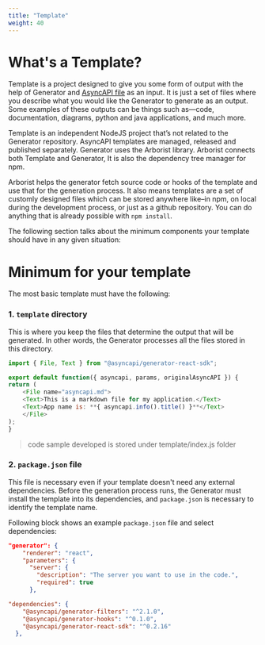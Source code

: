 ```yaml
---
title: "Template"
weight: 40
---
```


# What's a Template?

Template is a project designed to give you some form of output with the help of Generator and [AsyncAPI file](asyncapi-file.md) as an input. It is just a set of files where you describe what you would like the Generator to generate as an output. Some examples of these outputs can be things such as—code, documentation, diagrams, python and java applications, and much more. 

Template is an independent NodeJS project that’s not related to the Generator repository. AsyncAPI templates are managed, released and published separately. Generator uses the Arborist library. Arborist connects both Template and Generator, It is also the dependency tree manager for npm. 

Arborist helps the generator fetch source code or hooks of the template and use that for the generation process. It also means templates are a set of customly designed files which can be stored anywhere like–in npm, on local during the development process, or just as a github repository. You can do anything that is already possible with `npm install`.

The following section talks about the minimum components your template should have in any given situation:

# Minimum for your template

The most basic template must have the following:

### 1. `template` directory

This is where you keep the files that determine the output that will be generated. In other words, the Generator processes all the files stored in this directory.

```js
import { File, Text } from "@asyncapi/generator-react-sdk";

export default function({ asyncapi, params, originalAsyncAPI }) {
return (
    <File name="asyncapi.md">
    <Text>This is a markdown file for my application.</Text>
    <Text>App name is: **{ asyncapi.info().title() }**</Text>
    </File>
);
}
```

> code sample developed is stored under template/index.js folder

### 2. `package.json` file

This file is necessary even if your template doesn't need any external dependencies. Before the generation process runs, the Generator must install the template into its dependencies, and `package.json` is necessary to identify the template name.

Following block shows an example `package.json` file and select dependencies:

```json
"generator": {
    "renderer": "react",
    "parameters": {
      "server": {
        "description": "The server you want to use in the code.",
        "required": true
      },

"dependencies": {
    "@asyncapi/generator-filters": "^2.1.0",
    "@asyncapi/generator-hooks": "^0.1.0",
    "@asyncapi/generator-react-sdk": "^0.2.16"
  },
```




